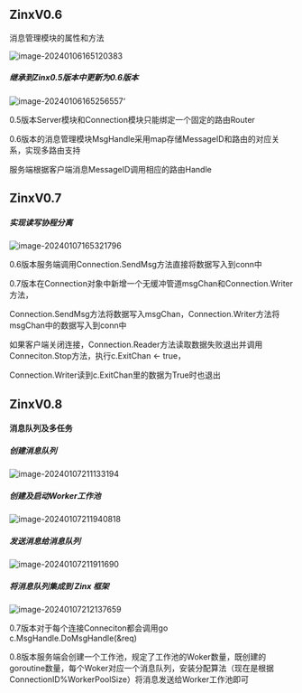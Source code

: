 ## ZinxV0.6

消息管理模块的属性和方法

![image-20240106165120383](C:\Users\armstrong\AppData\Roaming\Typora\typora-user-images\image-20240106165120383.png)

##### 继承到Zinx0.5版本中更新为0.6版本



![image-20240106165256557](C:\Users\armstrong\AppData\Roaming\Typora\typora-user-images\image-20240106165256557.png)‘

0.5版本Server模块和Connection模块只能绑定一个固定的路由Router

0.6版本的消息管理模块MsgHandle采用map存储MessageID和路由的对应关系，实现多路由支持

服务端根据客户端消息MessageID调用相应的路由Handle



## ZinxV0.7

##### 实现读写协程分离

![image-20240107165321796](C:\Users\armstrong\AppData\Roaming\Typora\typora-user-images\image-20240107165321796.png)

0.6版本服务端调用Connection.SendMsg方法直接将数据写入到conn中

0.7版本在Connection对象中新增一个无缓冲管道msgChan和Connection.Writer方法，

Connection.SendMsg方法将数据写入msgChan，Connection.Writer方法将msgChan中的数据写入到conn中

如果客户端关闭连接，Connection.Reader方法读取数据失败退出并调用Conneciton.Stop方法，执行c.ExitChan <- true，

Connection.Writer读到c.ExitChan里的数据为True时也退出



## ZinxV0.8

#### 消息队列及多任务

##### 创建消息队列





![image-20240107211133194](C:\Users\armstrong\AppData\Roaming\Typora\typora-user-images\image-20240107211133194.png)

##### 创建及启动Worker工作池

![image-20240107211940818](C:\Users\armstrong\AppData\Roaming\Typora\typora-user-images\image-20240107211940818.png)

##### 发送消息给消息队列





![image-20240107211911690](C:\Users\armstrong\AppData\Roaming\Typora\typora-user-images\image-20240107211911690.png)

##### 将消息队列集成到 Zinx 框架

![image-20240107212137659](C:\Users\armstrong\AppData\Roaming\Typora\typora-user-images\image-20240107212137659.png)

0.7版本对于每个连接Conneciton都会调用go c.MsgHandle.DoMsgHandle(&req)

0.8版本服务端会创建一个工作池，规定了工作池的Woker数量，既创建的goroutine数量，每个Woker对应一个消息队列，安装分配算法（现在是根据ConnectionID%WorkerPoolSize）将消息发送给Worker工作池即可

